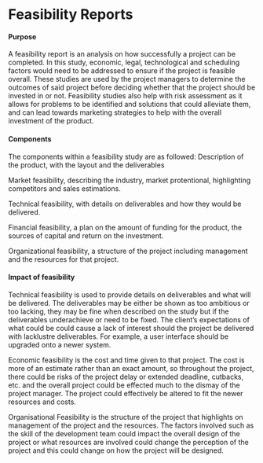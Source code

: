 # Feasibility Reports

#### Purpose
A feasibility report is an analysis on how successfully a project can be completed. In this study, economic, legal, technological and scheduling factors would need to be addressed to ensure if the project is feasible overall. These studies are used by the project managers to determine the outcomes of said project before deciding whether that the project should be invested in or not. Feasibility studies also help with risk assessment as it allows for problems to be identified and solutions that could alleviate them, and can lead towards marketing strategies to help with the overall investment of the product.

#### Components
The components within a feasibility study are as followed:
Description of the product, with the layout and the deliverables

Market feasibility, describing the industry, market protentional, highlighting competitors and sales estimations.

Technical feasibility, with details on deliverables and how they would be delivered.

Financial feasibility, a plan on the amount of funding for the product, the sources of capital and return on the investment.

Organizational feasibility, a structure of the project including management and the resources for that project.

#### Impact of feasibility

Technical feasibility is used to provide details on deliverables and what will be delivered. The deliverables may be either be shown as too ambitious or too lacking, they may be fine when described on the study but if the deliverables underachieve or need to be fixed. The client’s expectations of what could be could cause a lack of interest should the project be delivered with lacklustre deliverables. For example, a user interface should be upgraded onto a newer system.

Economic feasibility is the cost and time given to that project. The cost is more of an estimate rather than an exact amount, so throughout the project, there could be risks of the project delay or extended deadline, cutbacks, etc. and the overall project could be effected much to the dismay of the project manager. The project could effectively be altered to fit the newer resources and costs.

Organisational Feasibility is the structure of the project that highlights on management of the project and the resources. The factors involved such as the skill of the development team could impact the overall design of the project or what resources are involved could change the perception of the project and this could change on how the project will be designed.
